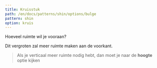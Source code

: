 ```yaml
---
title: Kruisstuk
path: /en/docs/patterns/shin/options/bulge
pattern: shin
option: kruis
---
```


Hoeveel ruimte wil je vooraan?

Dit vergroten zal meer ruimte maken aan de voorkant.

> Als je verticaal meer ruimte nodig hebt, dan moet je naar de **hoogte** optie kijken